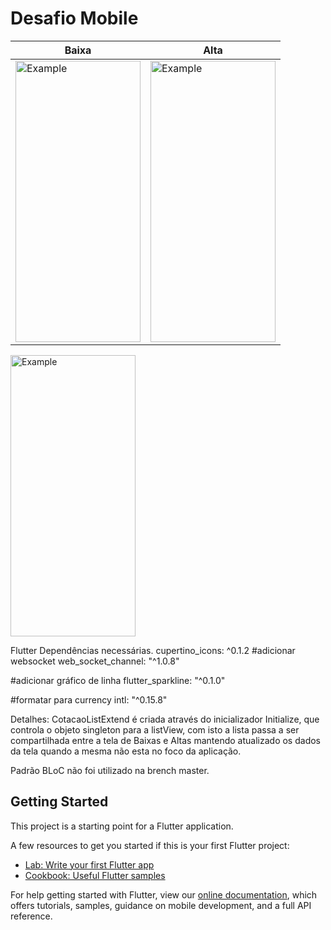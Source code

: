 # Desafio Mobile
<table>
  <thread>
    <th>Baixa </th>
  </thread>  
  <thread>
    <th>Alta</th>
  </thread>  
  <tbody>
<tr>
    <td><img src="https://user-images.githubusercontent.com/11008585/71060867-72c20780-2145-11ea-8609-51e16f2f4c5d.png"     alt="Example" width="200" height="450"></td>

   
<td><img src="https://user-images.githubusercontent.com/11008585/71061037-dea47000-2145-11ea-8f57-7c2ec170cff6.png" alt="Example" width="200" height="450"></td>
       </tr>
 </table>
 <img src="https://user-images.githubusercontent.com/11008585/71061808-adc53a80-2147-11ea-8cc6-e4c12741f72c.gif" alt="Example" width="200" height="450">


Flutter 
Dependências necessárias.
cupertino_icons: ^0.1.2
  #adicionar websocket
  web_socket_channel: "^1.0.8"

  #adicionar gráfico de linha
  flutter_sparkline: "^0.1.0"
  
  #formatar para currency
  intl: "^0.15.8"

Detalhes:
CotacaoListExtend é criada através do inicializador Initialize, que controla o objeto singleton para a listView, com isto a lista passa a ser compartilhada entre a tela de Baixas e Altas mantendo atualizado os dados da tela quando a mesma não esta no foco da aplicação.

Padrão BLoC não foi utilizado na brench master.



## Getting Started

This project is a starting point for a Flutter application.

A few resources to get you started if this is your first Flutter project:

- [Lab: Write your first Flutter app](https://flutter.dev/docs/get-started/codelab)
- [Cookbook: Useful Flutter samples](https://flutter.dev/docs/cookbook)

For help getting started with Flutter, view our
[online documentation](https://flutter.dev/docs), which offers tutorials,
samples, guidance on mobile development, and a full API reference.
